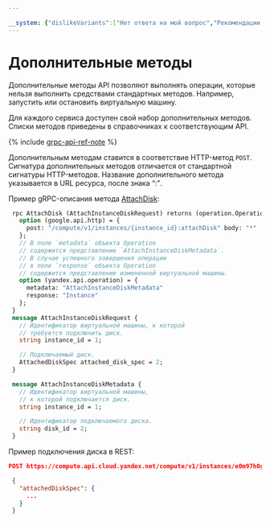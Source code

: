 ```yaml
---

__system: {"dislikeVariants":["Нет ответа на мой вопрос","Рекомендации не помогли","Содержание не соответсвует заголовку","Другое"]}
---
```

# Дополнительные методы

Дополнительные методы API позволяют выполнять операции, которые нельзя выполнить средствами стандартных методов. Например, запустить или остановить виртуальную машину.

Для каждого сервиса доступен свой набор дополнительных методов. Списки методов приведены в справочниках к соответствующим API.

{% include [grpc-api-ref-note](../_includes/grpc-api-ref-note.md) %}

Дополнительным методам ставится в соответствие HTTP-метод `POST`. Сигнатура дополнительных методов отличается от стандартной сигнатуры HTTP-методов. Название дополнительного метода указывается в URL ресурса, после знака <q>:</q>.

Пример gRPC-описания метода [AttachDisk](https://github.com/yandex-cloud/cloudapi/blob/master/yandex/cloud/compute/v1/instance_service.proto):

```protobuf
 rpc AttachDisk (AttachInstanceDiskRequest) returns (operation.Operation) {
   option (google.api.http) = {
     post: "/compute/v1/instances/{instance_id}:attachDisk" body: "*"
   };
   // В поле `metadata` объекта Operation
   // содержится представление `AttachInstanceDiskMetadata`.
   // В случае успешного завершения операции
   // в поле `response` объекта Operation
   // содержится представление измененной виртуальной машины.
   option (yandex.api.operation) = {
     metadata: "AttachInstanceDiskMetadata"
     response: "Instance"
   };
 }
 message AttachInstanceDiskRequest {
   // Идентификатор виртуальной машины, к которой
   // требуется подключить диск.
   string instance_id = 1;

   // Подключаемый диск.
   AttachedDiskSpec attached_disk_spec = 2;
 }

 message AttachInstanceDiskMetadata {
   // Идентификатор виртуальной машины,
   // к которой подключается диск.
   string instance_id = 1;

   // Идентификатор подключаемого диска.
   string disk_id = 2;
 }
```

Пример подключения диска в REST:
```json
POST https://compute.api.cloud.yandex.net/compute/v1/instances/e0m97h0gbq0foeuis03:attachDisk

 {
   "attachedDiskSpec": {
     ...
   }
 }
```

